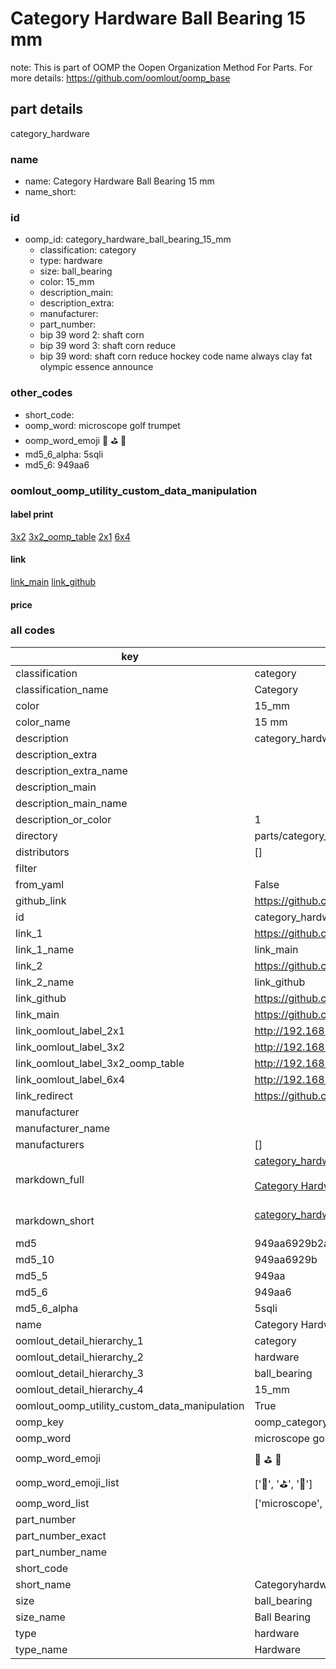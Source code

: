 # Category Hardware Ball Bearing 15 mm  

note: This is part of OOMP the Oopen Organization Method For Parts. For more details: https://github.com/oomlout/oomp_base

##  part details
  



category_hardware



### name
* name: Category Hardware Ball Bearing 15 mm
* name_short: 
### id
* oomp_id: category_hardware_ball_bearing_15_mm
  * classification: category
  * type: hardware
  * size: ball_bearing
  * color: 15_mm
  * description_main: 
  * description_extra: 
  * manufacturer: 
  * part_number: 
  * bip 39 word 2: shaft corn
  * bip 39 word 3: shaft corn reduce
  * bip 39 word: shaft corn reduce hockey code name always clay fat olympic essence announce

### other_codes
* short_code: 
* oomp_word: microscope golf trumpet
* oomp_word_emoji :microscope: :golf: :trumpet:
* md5_6_alpha: 5sqli
* md5_6: 949aa6






### oomlout_oomp_utility_custom_data_manipulation
#### label print
[3x2](http://192.168.1.245:1112/?label=oomp%205sqli)
[3x2_oomp_table](http://192.168.1.108:1112/?label=oomp%205sqli)
[2x1](http://192.168.1.242:1112/?label=oomp%205sqli)
[6x4](http://192.168.1.55:1112/?label=oomp%205sqli)    

#### link

[link_main](https://github.com/oomlout/oomlout_oomp_version_1_messy/tree/main/parts/category_hardware_ball_bearing_15_mm) [link_github](https://github.com/oomlout/oomlout_oomp_version_1_messy/tree/main/parts/category_hardware_ball_bearing_15_mm)                             

#### price







### all codes 
| key | value |  
| --- | --- |  
| classification | category |  
| classification_name | Category |  
| color | 15_mm |  
| color_name | 15 mm |  
| description | category_hardware |  
| description_extra |  |  
| description_extra_name |  |  
| description_main |  |  
| description_main_name |  |  
| description_or_color | 1  |  
| directory | parts/category_hardware_ball_bearing_15_mm |  
| distributors | [] |  
| filter |  |  
| from_yaml | False |  
| github_link | https://github.com/oomlout/oomlout_oomp_part_src/tree/main/parts/category_hardware_ball_bearing_15_mm |  
| id | category_hardware_ball_bearing_15_mm |  
| link_1 | https://github.com/oomlout/oomlout_oomp_version_1_messy/tree/main/parts/category_hardware_ball_bearing_15_mm |  
| link_1_name | link_main |  
| link_2 | https://github.com/oomlout/oomlout_oomp_version_1_messy/tree/main/parts/category_hardware_ball_bearing_15_mm |  
| link_2_name | link_github |  
| link_github | https://github.com/oomlout/oomlout_oomp_version_1_messy/tree/main/parts/category_hardware_ball_bearing_15_mm |  
| link_main | https://github.com/oomlout/oomlout_oomp_version_1_messy/tree/main/parts/category_hardware_ball_bearing_15_mm |  
| link_oomlout_label_2x1 | http://192.168.1.242:1112/?label=oomp%205sqli |  
| link_oomlout_label_3x2 | http://192.168.1.245:1112/?label=oomp%205sqli |  
| link_oomlout_label_3x2_oomp_table | http://192.168.1.108:1112/?label=oomp%205sqli |  
| link_oomlout_label_6x4 | http://192.168.1.55:1112/?label=oomp%205sqli |  
| link_redirect | https://github.com/oomlout/oomlout_oomp_version_1_messy/tree/main/parts/category_hardware_ball_bearing_15_mm |  
| manufacturer |  |  
| manufacturer_name |  |  
| manufacturers | [] |  
| markdown_full | [category_hardware_ball_bearing_15_mm](none)<br>[](none)<br>[Category Hardware Ball Bearing 15 Mm](none)<br><br> |  
| markdown_short | [category_hardware_ball_bearing_15_mm](none)<br><br> |  
| md5 | 949aa6929b2a20f24b1686c7680c1e27 |  
| md5_10 | 949aa6929b |  
| md5_5 | 949aa |  
| md5_6 | 949aa6 |  
| md5_6_alpha | 5sqli |  
| name | Category Hardware Ball Bearing 15 mm |  
| oomlout_detail_hierarchy_1 | category |  
| oomlout_detail_hierarchy_2 | hardware |  
| oomlout_detail_hierarchy_3 | ball_bearing |  
| oomlout_detail_hierarchy_4 | 15_mm |  
| oomlout_oomp_utility_custom_data_manipulation | True |  
| oomp_key | oomp_category_hardware_ball_bearing_15_mm |  
| oomp_word | microscope golf trumpet |  
| oomp_word_emoji | :microscope: :golf: :trumpet: |  
| oomp_word_emoji_list | [':microscope:', ':golf:', ':trumpet:'] |  
| oomp_word_list | ['microscope', 'golf', 'trumpet'] |  
| part_number |  |  
| part_number_exact |  |  
| part_number_name |  |  
| short_code |  |  
| short_name | Categoryhardware |  
| size | ball_bearing |  
| size_name | Ball Bearing |  
| type | hardware |  
| type_name | Hardware |  
